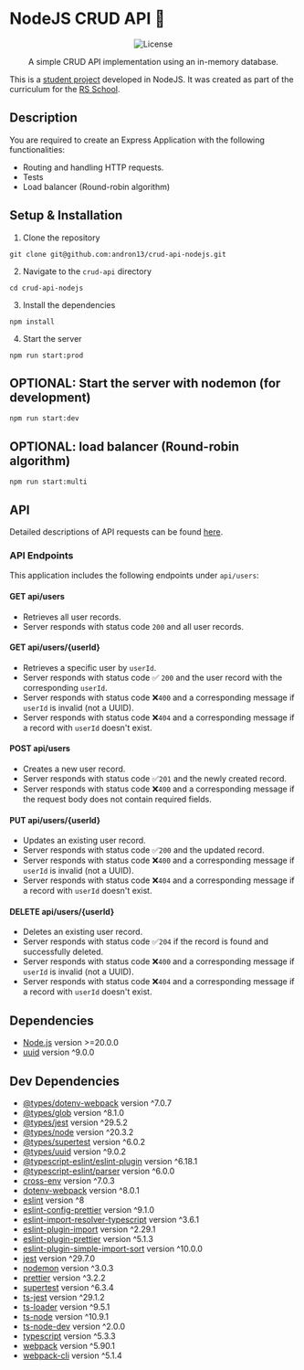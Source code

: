 # NodeJS CRUD API 🚀

<p align="center">
  <img src="https://img.shields.io/badge/license-MIT-blue.svg" alt="License">
</p>

<p align="center">A simple CRUD API implementation using an in-memory database.</p>

This is a [student project](https://github.com/AlreadyBored/nodejs-assignments/blob/main/assignments/crud-api/assignment.md) developed in NodeJS.
It was created as part of the curriculum for the [RS School](https://rs.school/).

## Description

You are required to create an Express Application with the following functionalities:

- Routing and handling HTTP requests.
- Tests
- Load balancer (Round-robin algorithm)

## Setup & Installation

1. Clone the repository

```
git clone git@github.com:andron13/crud-api-nodejs.git
```

2. Navigate to the `crud-api` directory

```
cd crud-api-nodejs
```

3. Install the dependencies

```
npm install
```

4. Start the server

```
npm run start:prod
```

## OPTIONAL: Start the server with nodemon (for development)

```
npm run start:dev
```

## OPTIONAL: load balancer (Round-robin algorithm)

```
npm run start:multi
```

## API

Detailed descriptions of API requests can be found [here](https://github.com/AlreadyBored/nodejs-assignments/blob/main/assignments/crud-api/assignment.md).

### API Endpoints

This application includes the following endpoints under `api/users`:

#### GET api/users

- Retrieves all user records.
- Server responds with status code `200` and all user records.

#### GET api/users/{userId}

- Retrieves a specific user by `userId`.
- Server responds with status code ✅ `200` and the user record with the corresponding `userId`.
- Server responds with status code ❌`400` and a corresponding message if `userId` is invalid (not a UUID).
- Server responds with status code ❌`404` and a corresponding message if a record with `userId` doesn't exist.

#### POST api/users

- Creates a new user record.
- Server responds with status code ✅`201` and the newly created record.
- Server responds with status code ❌`400` and a corresponding message if the request body does not contain required fields.

#### PUT api/users/{userId}

- Updates an existing user record.
- Server responds with status code ✅`200` and the updated record.
- Server responds with status code ❌`400` and a corresponding message if `userId` is invalid (not a UUID).
- Server responds with status code ❌`404` and a corresponding message if a record with `userId` doesn't exist.

#### DELETE api/users/{userId}

- Deletes an existing user record.
- Server responds with status code ✅`204` if the record is found and successfully deleted.
- Server responds with status code ❌`400` and a corresponding message if `userId` is invalid (not a UUID).
- Server responds with status code ❌`404` and a corresponding message if a record with `userId` doesn't exist.

## Dependencies

- [Node.js](https://nodejs.org/) version >=20.0.0
- [uuid](https://www.npmjs.com/package/uuid) version ^9.0.0

## Dev Dependencies

- [@types/dotenv-webpack](https://www.npmjs.com/package/@types/dotenv-webpack) version ^7.0.7
- [@types/glob](https://www.npmjs.com/package/@types/glob) version ^8.1.0
- [@types/jest](https://www.npmjs.com/package/@types/jest) version ^29.5.2
- [@types/node](https://www.npmjs.com/package/@types/node) version ^20.3.2
- [@types/supertest](https://www.npmjs.com/package/@types/supertest) version ^6.0.2
- [@types/uuid](https://www.npmjs.com/package/@types/uuid) version ^9.0.2
- [@typescript-eslint/eslint-plugin](https://www.npmjs.com/package/@typescript-eslint/eslint-plugin) version ^6.18.1
- [@typescript-eslint/parser](https://www.npmjs.com/package/@typescript-eslint/parser) version ^6.0.0
- [cross-env](https://www.npmjs.com/package/cross-env) version ^7.0.3
- [dotenv-webpack](https://www.npmjs.com/package/dotenv-webpack) version ^8.0.1
- [eslint](https://www.npmjs.com/package/eslint) version ^8
- [eslint-config-prettier](https://www.npmjs.com/package/eslint-config-prettier) version ^9.1.0
- [eslint-import-resolver-typescript](https://www.npmjs.com/package/eslint-import-resolver-typescript) version ^3.6.1
- [eslint-plugin-import](https://www.npmjs.com/package/eslint-plugin-import) version ^2.29.1
- [eslint-plugin-prettier](https://www.npmjs.com/package/eslint-plugin-prettier) version ^5.1.3
- [eslint-plugin-simple-import-sort](https://www.npmjs.com/package/eslint-plugin-simple-import-sort) version ^10.0.0
- [jest](https://www.npmjs.com/package/jest) version ^29.7.0
- [nodemon](https://www.npmjs.com/package/nodemon) version ^3.0.3
- [prettier](https://www.npmjs.com/package/prettier) version ^3.2.2
- [supertest](https://www.npmjs.com/package/supertest) version ^6.3.4
- [ts-jest](https://www.npmjs.com/package/ts-jest) version ^29.1.2
- [ts-loader](https://www.npmjs.com/package/ts-loader) version ^9.5.1
- [ts-node](https://www.npmjs.com/package/ts-node) version ^10.9.1
- [ts-node-dev](https://www.npmjs.com/package/ts-node-dev) version ^2.0.0
- [typescript](https://www.npmjs.com/package/typescript) version ^5.3.3
- [webpack](https://www.npmjs.com/package/webpack) version ^5.90.1
- [webpack-cli](https://www.npmjs.com/package/webpack-cli) version ^5.1.4
